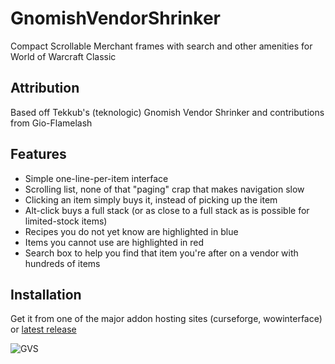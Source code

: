 # GnomishVendorShrinker
Compact Scrollable Merchant frames with search and other amenities for World of Warcraft Classic

## Attribution
Based off Tekkub's (teknologic) Gnomish Vendor Shrinker and contributions from Gio-Flamelash

## Features
- Simple one-line-per-item interface
- Scrolling list, none of that "paging" crap that makes navigation slow
- Clicking an item simply buys it, instead of picking up the item
- Alt-click buys a full stack (or as close to a full stack as is possible for limited-stock items)
- Recipes you do not yet know are highlighted in blue
- Items you cannot use are highlighted in red
- Search box to help you find that item you're after on a vendor with hundreds of items

## Installation
Get it from one of the major addon hosting sites (curseforge, wowinterface)
or [latest release](https://github.com/Road-block/GnomishVendorShrinker/releases/latest)


![GVS](https://github.com/Road-block/GnomishVendorShrinker/assets/109839/fe5d06b1-eb56-468e-8cc5-eb32757a59ab)

